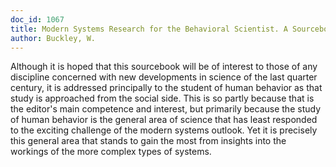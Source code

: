 ```yaml
---
doc_id: 1067
title: Modern Systems Research for the Behavioral Scientist. A Sourcebook
author: Buckley, W.
---
```


Although it is hoped that this sourcebook will
be of interest to those of any discipline concerned
with new developments in science of the last
quarter century, it is addressed principally to the
student of human behavior as that study is
approached from the social side.  This is so partly
because that is the editor's main competence and
interest, but primarily because the study of human
behavior is the general area of science that has
least responded to the exciting challenge of the
modern systems outlook.  Yet it is precisely this
general area that stands to gain the most from
insights into the workings of the more complex
types of systems.